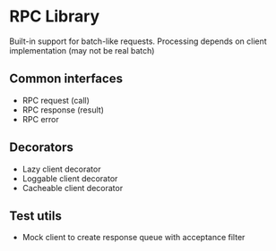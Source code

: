 # RPC Library

Built-in support for batch-like requests. Processing depends on 
client implementation (may not be real batch)

## Common interfaces
  * RPC request (call)
  * RPC response (result)
  * RPC error
## Decorators
  * Lazy client decorator
  * Loggable client decorator
  * Cacheable client decorator

## Test utils
  * Mock client to create response queue with acceptance filter
